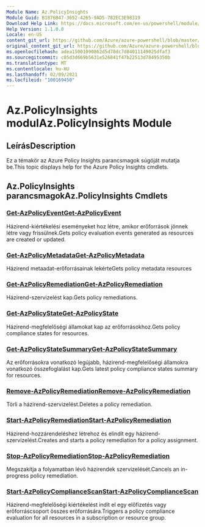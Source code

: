 ```yaml
---
Module Name: Az.PolicyInsights
Module Guid: B1876B47-3652-4265-9AD5-782EC3E98319
Download Help Link: https://docs.microsoft.com/en-us/powershell/module/az.policyinsights
Help Version: 1.1.0.0
Locale: en-US
content_git_url: https://github.com/Azure/azure-powershell/blob/master/src/PolicyInsights/PolicyInsights/help/Az.PolicyInsights.md
original_content_git_url: https://github.com/Azure/azure-powershell/blob/master/src/PolicyInsights/PolicyInsights/help/Az.PolicyInsights.md
ms.openlocfilehash: adea15001090862d5d78dc7d84011149025dfaf3
ms.sourcegitcommit: c05d3d669b5631e526841f47b22513d78495350b
ms.translationtype: MT
ms.contentlocale: hu-HU
ms.lasthandoff: 02/09/2021
ms.locfileid: "100169450"
---
```

# <span data-ttu-id="2a229-101">Az.PolicyInsights modul</span><span class="sxs-lookup"><span data-stu-id="2a229-101">Az.PolicyInsights Module</span></span>
## <span data-ttu-id="2a229-102">Leírás</span><span class="sxs-lookup"><span data-stu-id="2a229-102">Description</span></span>
<span data-ttu-id="2a229-103">Ez a témakör az Azure Policy Insights parancsmagok súgóját mutatja be.</span><span class="sxs-lookup"><span data-stu-id="2a229-103">This topic displays help for the Azure Policy Insights cmdlets.</span></span>

## <span data-ttu-id="2a229-104">Az.PolicyInsights parancsmagok</span><span class="sxs-lookup"><span data-stu-id="2a229-104">Az.PolicyInsights Cmdlets</span></span>
### [<span data-ttu-id="2a229-105">Get-AzPolicyEvent</span><span class="sxs-lookup"><span data-stu-id="2a229-105">Get-AzPolicyEvent</span></span>](Get-AzPolicyEvent.md)
<span data-ttu-id="2a229-106">Házirend-kiértékelési eseményeket hoz létre, amikor erőforrások jönnek létre vagy frissülnek.</span><span class="sxs-lookup"><span data-stu-id="2a229-106">Gets policy evaluation events generated as resources are created or updated.</span></span>

### [<span data-ttu-id="2a229-107">Get-AzPolicyMetadata</span><span class="sxs-lookup"><span data-stu-id="2a229-107">Get-AzPolicyMetadata</span></span>](Get-AzPolicyMetadata.md)
<span data-ttu-id="2a229-108">Házirend metaadat-erőforrásainak lekérte</span><span class="sxs-lookup"><span data-stu-id="2a229-108">Gets policy metadata resources</span></span>

### [<span data-ttu-id="2a229-109">Get-AzPolicyRemediation</span><span class="sxs-lookup"><span data-stu-id="2a229-109">Get-AzPolicyRemediation</span></span>](Get-AzPolicyRemediation.md)
<span data-ttu-id="2a229-110">Házirend-szervizelést kap.</span><span class="sxs-lookup"><span data-stu-id="2a229-110">Gets policy remediations.</span></span>

### [<span data-ttu-id="2a229-111">Get-AzPolicyState</span><span class="sxs-lookup"><span data-stu-id="2a229-111">Get-AzPolicyState</span></span>](Get-AzPolicyState.md)
<span data-ttu-id="2a229-112">Házirend-megfelelőségi államokat kap az erőforrásokhoz.</span><span class="sxs-lookup"><span data-stu-id="2a229-112">Gets policy compliance states for resources.</span></span>

### [<span data-ttu-id="2a229-113">Get-AzPolicyStateSummary</span><span class="sxs-lookup"><span data-stu-id="2a229-113">Get-AzPolicyStateSummary</span></span>](Get-AzPolicyStateSummary.md)
<span data-ttu-id="2a229-114">Az erőforrásokra vonatkozó legújabb, házirend-megfelelőségi államokra vonatkozó összefoglalást kap.</span><span class="sxs-lookup"><span data-stu-id="2a229-114">Gets latest policy compliance states summary for resources.</span></span>

### [<span data-ttu-id="2a229-115">Remove-AzPolicyRemediation</span><span class="sxs-lookup"><span data-stu-id="2a229-115">Remove-AzPolicyRemediation</span></span>](Remove-AzPolicyRemediation.md)
<span data-ttu-id="2a229-116">Törli a házirend-szervizelést.</span><span class="sxs-lookup"><span data-stu-id="2a229-116">Deletes a policy remediation.</span></span>

### [<span data-ttu-id="2a229-117">Start-AzPolicyRemediation</span><span class="sxs-lookup"><span data-stu-id="2a229-117">Start-AzPolicyRemediation</span></span>](Start-AzPolicyRemediation.md)
<span data-ttu-id="2a229-118">Házirend-hozzárendeléshez létrehoz és elindít egy házirend-szervizelést.</span><span class="sxs-lookup"><span data-stu-id="2a229-118">Creates and starts a policy remediation for a policy assignment.</span></span>

### [<span data-ttu-id="2a229-119">Stop-AzPolicyRemediation</span><span class="sxs-lookup"><span data-stu-id="2a229-119">Stop-AzPolicyRemediation</span></span>](Stop-AzPolicyRemediation.md)
<span data-ttu-id="2a229-120">Megszakítja a folyamatban lévő házirendek szervizelését.</span><span class="sxs-lookup"><span data-stu-id="2a229-120">Cancels an in-progress policy remediation.</span></span>

### [<span data-ttu-id="2a229-121">Start-AzPolicyComplianceScan</span><span class="sxs-lookup"><span data-stu-id="2a229-121">Start-AzPolicyComplianceScan</span></span>](Start-AzPolicyComplianceScan.md)
<span data-ttu-id="2a229-122">Házirend-megfelelőségi kiértékelést indít el egy előfizetés vagy erőforráscsoport összes erőforrására.</span><span class="sxs-lookup"><span data-stu-id="2a229-122">Triggers a policy compliance evaluation for all resources in a subscription or resource group.</span></span>

